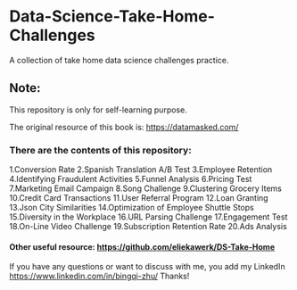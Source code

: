 # Data-Science-Take-Home-Challenges
A collection of take home data science challenges practice.

## Note:
This repository is only for self-learning purpose. 

The original resource of this book is: https://datamasked.com/ 

### There are the contents of this repository:
1.Conversion Rate
2.Spanish Translation A/B Test
3.Employee Retention
4.Identifying Fraudulent Activities
5.Funnel Analysis
6.Pricing Test
7.Marketing Email Campaign
8.Song Challenge
9.Clustering Grocery Items
10.Credit Card Transactions
11.User Referral Program
12.Loan Granting
13.Json City Similarities
14.Optimization of Employee Shuttle Stops
15.Diversity in the Workplace
16.URL Parsing Challenge
17.Engagement Test
18.On-Line Video Challenge
19.Subscription Retention Rate
20.Ads Analysis

#### Other useful resource: https://github.com/eliekawerk/DS-Take-Home

If you have any questions or want to discuss with me, you add my LinkedIn https://www.linkedin.com/in/bingqi-zhu/
Thanks!
